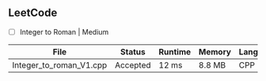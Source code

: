 ## LeetCode
  - [ ] Integer to Roman | Medium

| File |Status | Runtime | Memory | Language| 
|---| ---| ---| ---| ---| 
|  Integer_to_roman_V1.cpp |Accepted|	12 ms|	8.8 MB |	CPP |
